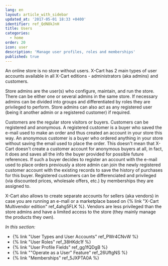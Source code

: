 ```yaml
---
lang: en
layout: article_with_sidebar
updated_at: '2017-05-01 18:33 +0400'
identifier: ref_QdN8kJnH
title: Users
categories:
  - home
order: 20
icon: user
description: 'Manage user profiles, roles and memberships'
published: true
---
```

An online store is no store without users. X-Cart has 2 main types of user accounts available in all X-Cart editions - administrators (aka admins) and customers. 

Store admins are the user(s) who configure, maintain, and run the store. There can be either one or several admins in the same store. If necessary admins can be divided into groups and differentiated by roles they are privileged to perform. Store admins can also act as any registered user (being it another admin or a registered customer) if required. 

Customers are the regular store visitors or buyers. Customers can be registered and anonymous. A registered customer is a buyer who saved the e-mail used to make an order and thus created an account in your store this way. An anonymous customer is a buyer who ordered anything in your store without saving the email used to place the order. This doesn't mean that X-Cart doesn't create a customer account for anonymous buyers at all, in fact, it does and saves all the info the buyer provided for possible future references. If such a buyer decides to register an account with the e-mail used to place orders previously a store admin can join the newly registered customer account with the existing records to save the history of purchases for this buyer. Registered customers can be differenciated and privileged (via discounted prices, wholesale offers, etc.) by memberships they are assigned to.

X-Cart also allows to create separate accounts for sellers (aka vendors) in case you are running an e-mall or a marketplace based on {% link "X-Cart Multivendor edition" ref_4ahg5FLK %}. Vendors are less privileged than the store admins and have a limited access to the store (they mainly manage the products they own).    

_In this section:_
*   {% link "User Types and User Accounts" ref_PWr4CNvW %} 
*   {% link "User Roles" ref_38HKdc1f %} 
*   {% link "User Profile Fields" ref_gg1fQDgB %} 
*   {% link ""Operate as a User" Feature" ref_26UftgNS %}
*   {% link "Memberships" ref_5JXPTA0A %}
